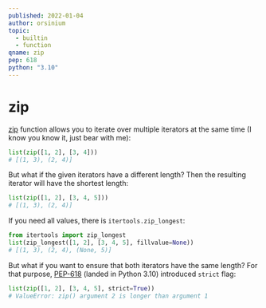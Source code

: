 ```yaml
---
published: 2022-01-04
author: orsinium
topic:
  - builtin
  - function
qname: zip
pep: 618
python: "3.10"
---
```


# zip

[zip](https://docs.python.org/3/library/functions.html#zip) function allows you to iterate over multiple iterators at the same time (I know you know it, just bear with me):

```python
list(zip([1, 2], [3, 4]))
# [(1, 3), (2, 4)]
```

But what if the given iterators have a different length? Then the resulting iterator will have the shortest length:

```python
list(zip([1, 2], [3, 4, 5]))
# [(1, 3), (2, 4)]
```

If you need all values, there is `itertools.zip_longest`:

```python
from itertools import zip_longest
list(zip_longest([1, 2], [3, 4, 5], fillvalue=None))
# [(1, 3), (2, 4), (None, 5)]
```

But what if you want to ensure that both iterators have the same length? For that purpose, [PEP-618](https://www.python.org/dev/peps/pep-0618/) (landed in Python 3.10) introduced `strict` flag:

```python
list(zip([1, 2], [3, 4, 5], strict=True))
# ValueError: zip() argument 2 is longer than argument 1
```

